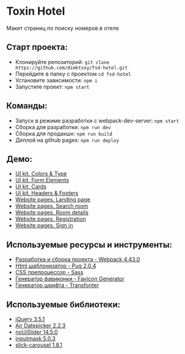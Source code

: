 # Toxin Hotel

Макет страниц по поиску номеров в отеле

## Старт проекта:
- Клонируйте репозиторий: `git clone https://github.com/dimktsoy/fsd-hotel.git`
- Перейдите в папку с проектом `cd fsd-hotel`
- Установите зависимости: `npm i`
- Запустите проект: `npm start`

## Команды:
- Запуск в режиме разработки с webpack-dev-server: `npm start`
- Сборка для разработки: `npm run dev`
- Сборка для продакшн: `npm run build`
- Деплой на github pages: `npm run deploy`

## Демо:
- [UI kit. Colors & Type](https://dimktsoy.github.io/fsd-hotel/ui-kit-colors-type.html)
- [UI kit. Form Elements](https://dimktsoy.github.io/fsd-hotel/ui-kit-form-elements.html)
- [UI kit. Cards](https://dimktsoy.github.io/fsd-hotel/ui-kit-cards.html)
- [UI kit. Headers & Footers](https://dimktsoy.github.io/fsd-hotel/ui-kit-headers-footers.html)
- [Website pages. Landing page](https://dimktsoy.github.io/fsd-hotel/landing.html)
- [Website pages. Search room](https://dimktsoy.github.io/fsd-hotel/search-room.html)
- [Website pages. Room details](https://dimktsoy.github.io/fsd-hotel/room-details.html)
- [Website pages. Registration](https://dimktsoy.github.io/fsd-hotel/registration.html)
- [Website pages. Sign in](https://dimktsoy.github.io/fsd-hotel/sign-in.html)

## Используемые ресурсы и инструменты:
- [Разработка и сборка проекта - Webpack 4.43.0](https://webpack.js.org/)
- [Html шаблонизатор - Pug 2.0.4](https://pugjs.org/api/getting-started.html)
- [CSS препроцессор - Sass](https://sass-lang.com/)
- [Генератор фавиконки - Favicon Generator](https://realfavicongenerator.net/)
- [Генератор шрифта - Transfonter](https://transfonter.org/)

## Используемые библиотеки:
- [jQuery 3.5.1](https://jquery.com/)
- [Air Datepicker 2.2.3](http://t1m0n.name/air-datepicker/docs/index-ru.html)
- [noUiSlider 14.5.0](https://refreshless.com/nouislider/)
- [inputmask 5.0.3](https://github.com/RobinHerbots/Inputmask)
- [slick-carousel 1.8.1](https://kenwheeler.github.io/slick/)